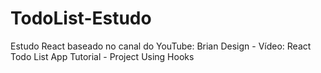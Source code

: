 # TodoList-Estudo
Estudo React baseado no canal do YouTube: Brian Design -  Vídeo: React Todo List App Tutorial - Project Using Hooks
